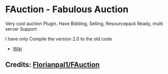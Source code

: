 # FAuction - Fabulous Auction 

Very cool auction Plugin. Have Bidding, Selling, Resourcepack Ready, multi server Support 

I have only Compile the version 2.0 to the old code


 *   [Wiki](https://github.com/Florianpal1/FAuction/wiki)


## Credits: [Florianpal1/FAuction](https://github.com/Florianpal1/FAuction)
